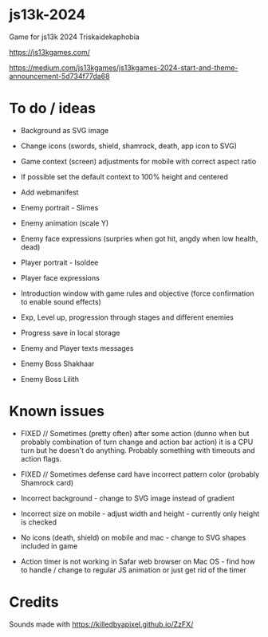 # js13k-2024
Game for js13k 2024 Triskaidekaphobia

https://js13kgames.com/

https://medium.com/js13kgames/js13kgames-2024-start-and-theme-announcement-5d734f77da68

# To do / ideas #

* Background as SVG image
* Change icons (swords, shield, shamrock, death, app icon to SVG)
* Game context (screen) adjustments for mobile with correct aspect ratio
* If possible set the default context to 100% height and centered
* Add webmanifest

* Enemy portrait - Slimes
* Enemy animation (scale Y)
* Enemy face expressions (surpries when got hit, angdy when low health, dead)

* Player portrait - Isoldee
* Player face expressions

* Introduction window with game rules and objective (force confirmation to enable sound effects)
* Exp, Level up, progression through stages and different enemies
* Progress save in local storage

* Enemy and Player texts messages
* Enemy Boss Shakhaar
* Enemy Boss Lilith

# Known issues #

* FIXED // Sometimes (pretty often) after some action (dunno when but probably combination of turn change and action bar action) it is a CPU turn but he doesn't do anything. Probably something with timeouts and action flags.
* FIXED // Sometimes defense card have incorrect pattern color (probably Shamrock card)

* Incorrect background - change to SVG image instead of gradient
* Incorrect size on mobile - adjust width and height - currently only height is checked
* No icons (death, shield) on mobile and mac - change to SVG shapes included in game
* Action timer is not working in Safar web browser on Mac OS - find how to handle / change to regular JS animation or just get rid of the timer

# Credits #

Sounds made with https://killedbyapixel.github.io/ZzFX/
